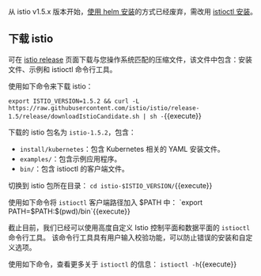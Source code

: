 从 istio v1.5.x 版本开始，[使用 helm 安装](https://istio.io/zh/docs/setup/install/helm/)的方式已经废弃，需改用 [istioctl 安装](https://istio.io/zh/docs/setup/install/istioctl/)。

## 下载 istio

可在 [istio release](https://github.com/istio/istio/releases/tag/1.5.2) 页面下载与您操作系统匹配的压缩文件，该文件中包含：安装文件、示例和 istioctl 命令行工具。

使用如下命令来下载 istio：

`export ISTIO_VERSION=1.5.2 && curl -L https://raw.githubusercontent.com/istio/istio/release-1.5/release/downloadIstioCandidate.sh | sh -`{{execute}}

下载的 istio 包名为 `istio-1.5.2`，包含：
- `install/kubernetes`：包含 Kubernetes 相关的 YAML 安装文件。
- `examples/`：包含示例应用程序。
- `bin/`：包含 istioctl 的客户端文件。

切换到 istio 包所在目录：
`cd istio-$ISTIO_VERSION/`{{execute}}

使用如下命令将 `istioctl` 客户端路径加入 $PATH 中：
`export PATH=$PATH:$(pwd)/bin`{{execute}}

截止目前，我们已经可以使用高度自定义 Istio 控制平面和数据平面的 `istioctl` 命令行工具。 该命令行工具具有用户输入校验功能，可以防止错误的安装和自定义选项。

使用如下命令，查看更多关于 `istioctl` 的信息：
`istioctl -h`{{execute}}
